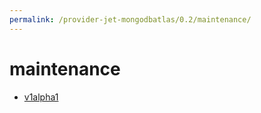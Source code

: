 ```yaml
---
permalink: /provider-jet-mongodbatlas/0.2/maintenance/
---
```


# maintenance



* [v1alpha1](v1alpha1/index.md)